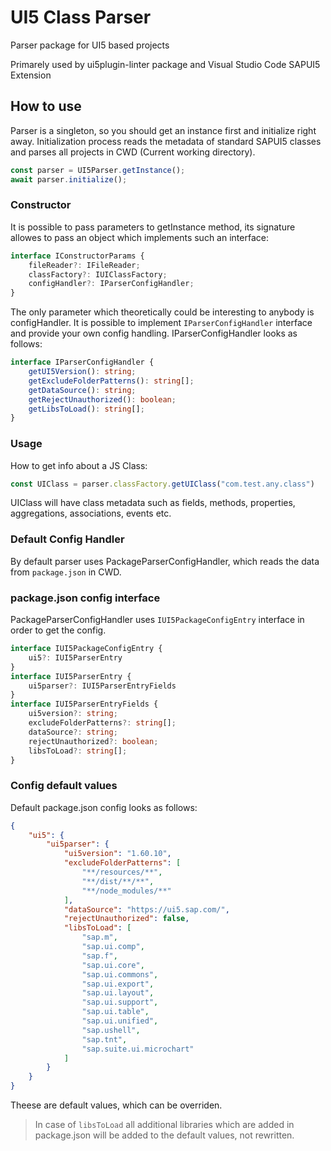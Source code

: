 # UI5 Class Parser
Parser package for UI5 based projects

Primarely used by ui5plugin-linter package and Visual Studio Code SAPUI5 Extension

## How to use
Parser is a singleton, so you should get an instance first and initialize right away.
Initialization process reads the metadata of standard SAPUI5 classes and parses all projects in CWD (Current working directory).
```ts
const parser = UI5Parser.getInstance();
await parser.initialize();
```

### Constructor
It is possible to pass parameters to getInstance method, its signature allowes to pass an object which implements such an interface:
```ts
interface IConstructorParams {
    fileReader?: IFileReader;
    classFactory?: IUIClassFactory;
    configHandler?: IParserConfigHandler;
}
```
The only parameter which theoretically could be interesting to anybody is configHandler.
It is possible to implement ```IParserConfigHandler``` interface and provide your own config handling.
IParserConfigHandler looks as follows:
```ts
interface IParserConfigHandler {
    getUI5Version(): string;
    getExcludeFolderPatterns(): string[];
    getDataSource(): string;
    getRejectUnauthorized(): boolean;
    getLibsToLoad(): string[];
}
```

### Usage
How to get info about a JS Class:
```ts
const UIClass = parser.classFactory.getUIClass("com.test.any.class")
```
UIClass will have class metadata such as fields, methods, properties, aggregations, associations, events etc.

### Default Config Handler
By default parser uses PackageParserConfigHandler, which reads the data from ```package.json``` in CWD.

### package.json config interface
PackageParserConfigHandler uses ```IUI5PackageConfigEntry``` interface in order to get the config.
```ts
interface IUI5PackageConfigEntry {
	ui5?: IUI5ParserEntry
}
interface IUI5ParserEntry {
	ui5parser?: IUI5ParserEntryFields
}
interface IUI5ParserEntryFields {
	ui5version?: string;
	excludeFolderPatterns?: string[];
	dataSource?: string;
	rejectUnauthorized?: boolean;
	libsToLoad?: string[];
}
```

### Config default values
Default package.json config looks as follows:
```json
{
	"ui5": {
		"ui5parser": {
			"ui5version": "1.60.10",
			"excludeFolderPatterns": [
				"**/resources/**",
				"**/dist/**/**",
				"**/node_modules/**"
			],
			"dataSource": "https://ui5.sap.com/",
			"rejectUnauthorized": false,
			"libsToLoad": [
				"sap.m",
				"sap.ui.comp",
				"sap.f",
				"sap.ui.core",
				"sap.ui.commons",
				"sap.ui.export",
				"sap.ui.layout",
				"sap.ui.support",
				"sap.ui.table",
				"sap.ui.unified",
				"sap.ushell",
				"sap.tnt",
				"sap.suite.ui.microchart"
			]
		}
	}
}
```
Theese are default values, which can be overriden.
> In case of ```libsToLoad``` all additional libraries which are added in package.json will be added to the default values, not rewritten.